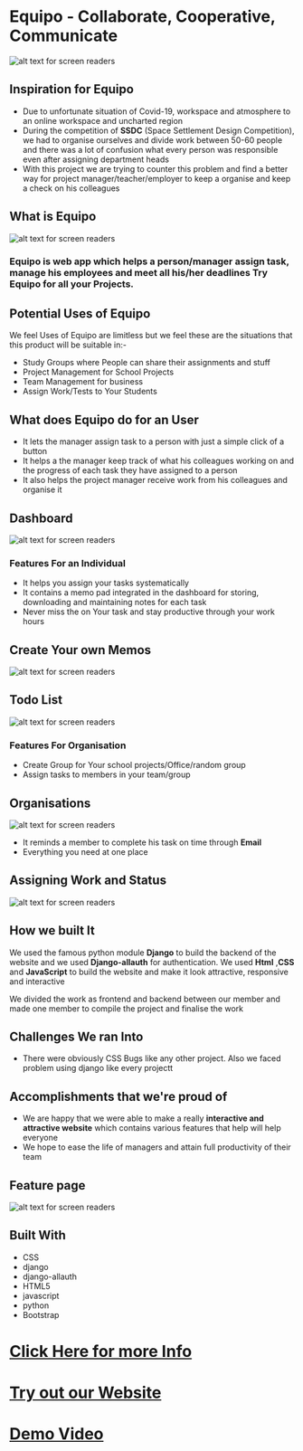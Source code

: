 # **Equipo** - Collaborate, Cooperative, Communicate

![alt text for screen readers](/Images/Logo.jpg "Logo")

## Inspiration for Equipo

- Due to unfortunate situation of Covid-19, workspace and atmosphere to an online workspace and uncharted region
- During the competition of **SSDC** (Space Settlement Design Competition), we had to organise ourselves and divide work between 50-60 people and there was a lot of confusion what every person was responsible even after assigning department heads
- With this project we are trying to counter this problem and find a better way for project manager/teacher/employer to keep a organise and keep a check on his colleagues

## What is Equipo

![alt text for screen readers](/Images/Landingpages.jpg "Logo")

### Equipo is web app which helps a person/manager assign task, manage his employees and meet all his/her deadlines **Try Equipo** for all your Projects.

## Potential Uses of Equipo

We feel Uses of Equipo are limitless but we feel these are the situations that this product will be suitable in:-

- Study Groups where People can share their assignments and stuff
- Project Management for School Projects
- Team Management for business
- Assign Work/Tests to Your Students

## What does Equipo do for an User

- It lets the manager assign task to a person with just a simple click of a button
- It helps a the manager keep track of what his colleagues working on and the progress of each task they have assigned to a person
- It also helps the project manager receive work from his colleagues and organise it

## Dashboard

![alt text for screen readers](/Images/dashboard.jpg "Logo")

### Features For an Individual

- It helps you assign your tasks systematically
- It contains a memo pad integrated in the dashboard for storing, downloading and maintaining notes for each task
- Never miss the on Your task and stay productive through your work hours

## Create Your own Memos

![alt text for screen readers](/Images/doddle.jpg "Logo")

## Todo List

![alt text for screen readers](/Images/todo.jpg "Logo")

### Features For Organisation

- Create Group for Your school projects/Office/random group
- Assign tasks to members in your team/group

## Organisations

![alt text for screen readers](/Images/organisa1.jpg "Logo")

- It reminds a member to complete his task on time through **Email**
- Everything you need at one place

## Assigning Work and Status

![alt text for screen readers](/Images/assignwork.jpg "Logo")

## How we built It

We used the famous python module **Django** to build the backend of the website and we used **Django-allauth** for authentication. We used **Html** ,**CSS** and **JavaScript** to build the website and make it look attractive, responsive and interactive

<p>We divided the work as frontend and backend between our member and made one member to compile the project and finalise the work</p>

## Challenges We ran Into

- There were obviously CSS Bugs like any other project. Also we faced problem using django like every projectt

## Accomplishments that we're proud of

- We are happy that we were able to make a really **interactive and attractive website** which contains various features that help will help everyone
- We hope to ease the life of managers and attain full productivity of their team

## Feature page

![alt text for screen readers](/Images/features.jpg "Logo")

## Built With

- CSS
- django
- django-allauth
- HTML5
- javascript
- python
- Bootstrap

# [Click Here for more Info](https://bit.ly/3xL8OxI)

# [Try out our Website](https://equipo-project.herokuapp.com/)

# [Demo Video](https://youtu.be/-0RiDkp5-F8)
